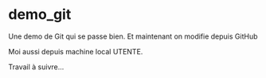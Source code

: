 ﻿# demo_git
Une demo de Git qui se passe bien.
Et maintenant on modifie depuis GitHub

Moi aussi depuis machine local UTENTE. 

Travail à suivre...
